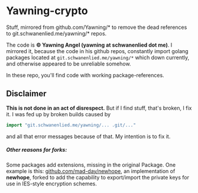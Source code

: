 # Yawning-crypto

Stuff, mirrored from github.com/Yawning/* to remove the dead references to git.schwanenlied.me/yawning/* repos.

The code is **&copy; Yawning Angel (yawning at schwanenlied dot me)**. I mirrored it, because the code in his github repos,
constantly import golang packages located at `git.schwanenlied.me/yawning/*` which down currently, and otherwise appeared to be unreliable somehow.

In these repo, you'll find code with working package-references.


## Disclaimer

**This is not done in an act of disrespect.** But if I find stuff, that's broken, I fix it. I was fed up by broken builds caused by

```go
import "git.schwanenlied.me/yawning/... .git/..."
```

and all that error messages because of that. My intention is to fix it.

##### Other reasons for forks:

Some packages add extensions, missing in the original Package. One example is this: [github.com/mad-day/newhope](https://github.com/mad-day/newhope), an implementation of **newhope**, forked to add the capability to export/import the private keys for use in IES-style encryption schemes.